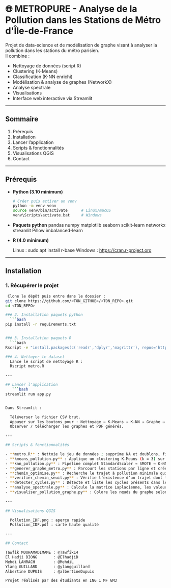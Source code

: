 
# 🌐 METROPURE - Analyse de la Pollution dans les Stations de Métro d'Île-de-France

Projet de data-science et de modélisation de graphe visant à analyser la pollution dans les stations du métro parisien.  
Il combine :

- Nettoyage de données (script R)
- Clustering (K-Means)
- Classification (K-NN enrichi)
- Modélisation & analyse de graphes (NetworkX)
- Analyse spectrale
- Visualisations
- Interface web interactive via Streamlit

---

## Sommaire

1. Prérequis
2. Installation
3. Lancer l’application
4. Scripts & fonctionnalités
5. Visualisations QGIS
6. Contact

---

## Prérequis

- **Python (3.10 minimum)**  
  ```bash
  # Créer puis activer un venv
  python -m venv venv
  source venv/bin/activate      # Linux/macOS
  venv\Scripts\activate.bat     # Windows

- **Paquets python**
  pandas
  numpy
  matplotlib
  seaborn
  scikit-learn
  networkx
  streamlit
  Pillow
  imbalanced-learn

- **R (4.0 minimum)** 

    Linux : sudo apt install r-base
    Windows : https://cran.r-project.org

---

## Installation

### 1. Récupérer le projet
```bash
 Clone le dépôt puis entre dans le dossier :
git clone https://github.com/<TON_GITHUB>/<TON_REPO>.git
cd <TON_REPO>

### 2. Installation paquets python
  ```bash
pip install -r requirements.txt


### 3. Installation paquets R
  ```bash
Rscript -e "install.packages(c('readr','dplyr','magrittr'), repos='https://cloud.r-project.org')"

### 4. Nettoyer le dataset
  Lance le script de nettoyage R :
  Rscript metro.R

---

## Lancer l'application
   ```bash
streamlit run app.py


Dans Streamlit :

  Téléverser le fichier CSV brut.
  Appuyer sur les boutons pour : Nettoyage → K-Means → K-NN → Graphe → Analyse spectrale....
  Observer / télécharger les graphes et PDF générés.

---

## Scripts & fonctionnalités

- **metro.R** : Nettoie le jeu de données ; supprime NA et doublons, filtre uniquement les stations de métro et génère un CSV propre.  
- **kmeans_pollution.py** : Applique un clustering K-Means (k = 3) sur latitude, longitude et score de pollution ; produit une carte des groupes.  
- **knn_pollution.py** : Pipeline complet StandardScaler → SMOTE → K-NN avec GridSearchCV ; affiche un rapport de classification et une matrice de confusion.  
- **generer_graphe_metro.py** : Parcourt les stations par ligne et crée la liste des connexions directes entre stations voisines (`graphe_metro.csv`).  
- **chemin_optimise.py** : Recherche le trajet à pollution minimale qui respecte un temps maximum saisi par l’utilisateur.  
- **verifier_chemin_seuil.py** : Vérifie l’existence d’un trajet dont la pollution ne dépasse pas un seuil donné.  
- **detecter_cycles.py** : Détecte et liste les cycles présents dans le réseau via `networkx.cycle_basis`.  
- **analyse_spectrale.py** : Calcule la matrice Laplacienne, les valeurs/vecteurs propres et trace l’énergie du signal de pollution dans le domaine spectral.  
- **visualiser_pollution_graphe.py** : Colore les nœuds du graphe selon un niveau de pollution simulé et génère une visualisation complète du réseau.  

---
 
## Visualisations QGIS

  Pollution_IDF.png : aperçu rapide
  Pollution_IDF.pdf : carte haute qualité

---

## Contact

Tawfik MOUHAMADIMAME : @Tawfik14
El Hadji DIONG       : @ElhadjiD
Mehdi LAHRACH        : @MehdiL
Ylang GUILLARD       : @ylangguillard
Albertine DUPUIS     : @albertineDupuis

Projet réalisés par des étudiants en ING 1 MF GM3
